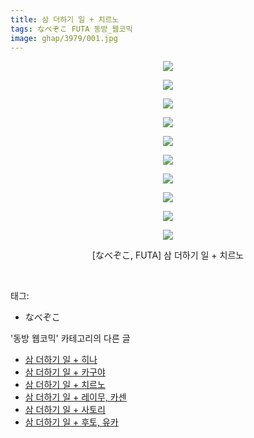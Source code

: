 ```yaml
---
title: 삼 더하기 일 + 치르노
tags: なべぞこ FUTA 동방_웹코믹
image: ghap/3979/001.jpg
---
```

<div class="article">
<p style="text-align: center; clear: none; float: none;"><img src="{{ site.nasurl }}/ghap/3979/001.jpg"/></p>
<p style="text-align: center; clear: none; float: none;"><img src="{{ site.nasurl }}/ghap/3979/002.jpg"/></p>
<p style="text-align: center; clear: none; float: none;"><img src="{{ site.nasurl }}/ghap/3979/003.jpg"/></p>
<p style="text-align: center; clear: none; float: none;"><img src="{{ site.nasurl }}/ghap/3979/004.jpg"/></p>
<p style="text-align: center; clear: none; float: none;"><img src="{{ site.nasurl }}/ghap/3979/005.jpg"/></p>
<p style="text-align: center; clear: none; float: none;"><img src="{{ site.nasurl }}/ghap/3979/006.jpg"/></p>
<p style="text-align: center; clear: none; float: none;"><img src="{{ site.nasurl }}/ghap/3979/007.jpg"/></p>
<p style="text-align: center; clear: none; float: none;"><img src="{{ site.nasurl }}/ghap/3979/008.jpg"/></p>
<p style="text-align: center; clear: none; float: none;"><img src="{{ site.nasurl }}/ghap/3979/009.jpg"/></p>
<p style="text-align: center; clear: none; float: none;"><img src="{{ site.nasurl }}/ghap/3979/010.jpg"/></p>
<p style="text-align: center; clear: none; float: none;">[なべぞこ, FUTA] 삼 더하기 일 + 치르노</p>
<p><br/></p>
</div><div class="tagTrail">
<p>태그: </p>
<ul>
<li>なべぞこ</li>
</ul>
</div><div class="another">
<p>'동방 웹코믹' 카테고리의 다른 글</p>
<ul>
<li><a href="/2017-11-26-ghap_3983">삼 더하기 일 + 히나</a></li>
<li><a href="/2017-11-26-ghap_3980">삼 더하기 일 + 카구야</a></li>
<li><a href="/2017-11-26-ghap_3979">삼 더하기 일 + 치르노</a></li>
<li><a href="/2017-11-26-ghap_3978">삼 더하기 일 + 레이무, 카센</a></li>
<li><a href="/2017-11-26-ghap_3977">삼 더하기 일 + 사토리</a></li>
<li><a href="/2017-11-26-ghap_3976">삼 더하기 일 + 후토, 유카</a></li>
</ul>
</div><div class="cb_module cb_fluid">
<div class="cb_wrt cb_profile">
</div><!-- commentList close -->
</div>